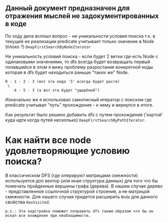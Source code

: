 ﻿## Данный документ предназначен для отражения мыслей не задокументированных в коде

По ходу дела всплыл вопрос - не уникальности условия поиска т.к. в текущей ее реализации predicate учитывает только значение в Node (плохо ?) `DeepFirstSearchByNodeIterator`

Не уникальность условий поиска - если будет 2 ветки где есть Node с одинаковыми значениями, то dfs всегда будет возвращать первый попавшийся
в этом я вижу проблему разростания конкретной ноды которая в dfs будет находиться раньше "таких же" Node.

```textual grap representation
0 - 1 - 2 - 3 (вот эта нода '3' всегда будет расти)
 \
   -4 - 5 - 3 (а вот эта будет "ущербной")
```

Изначально же я использовал самописный итератор с поиском где predicate учитывал "путь" прохождения - к нему и вернулся в итоге.

Как результат было решено добавить dfs с путем прохождения ('картой' куда идти когда путей несколько) `DeepFirstSearchByPathIterator`.

# Как найти все node удовлетворяющие условию поиска?

В классическом DFS (где оперируют матрицами смежности) используется доп вектор (или иная структура данных) для того что бы помечать пройденные вершины графа (дерева).
В нашем случае дерево - представленное ссылочной структурой строения, а не матрицой смежности.
Для нашего случая придется расширить `Node` для данного свойства `HasVisited`.

```post script
p.s.: Эта надстройка поможет поправить dfs таким образом что бы он искал все вхождения при необходимости.
```
